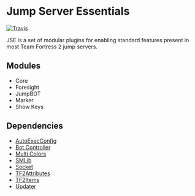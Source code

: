 # Jump Server Essentials

[![Travis](https://api.travis-ci.org/geominorai/jse.svg?branch=master)](https://travis-ci.org/geominorai/jse)

JSE is a set of modular plugins for enabling standard features present in most Team Fortress 2 jump servers.

## Modules
* Core
* Foresight
* JumpBOT
* Marker
* Show Keys


## Dependencies
* [AutoExecConfig](https://github.com/Impact123/AutoExecConfig)
* [Bot Controller](https://github.com/VoiDeD/sourcemod-botcontroller)
* [Multi Colors](https://github.com/Bara/Multi-Colors)
* [SMLib](https://github.com/bcserv/smlib/tree/transitional_syntax)
* [Socket](https://github.com/JoinedSenses/sm-ext-socket/tree/patch-1)
* [TF2Attributes](https://github.com/FlaminSarge/tf2attributes)
* [TF2Items](https://github.com/asherkin/TF2Items)
* [Updater](https://bitbucket.org/GoD_Tony/updater)
